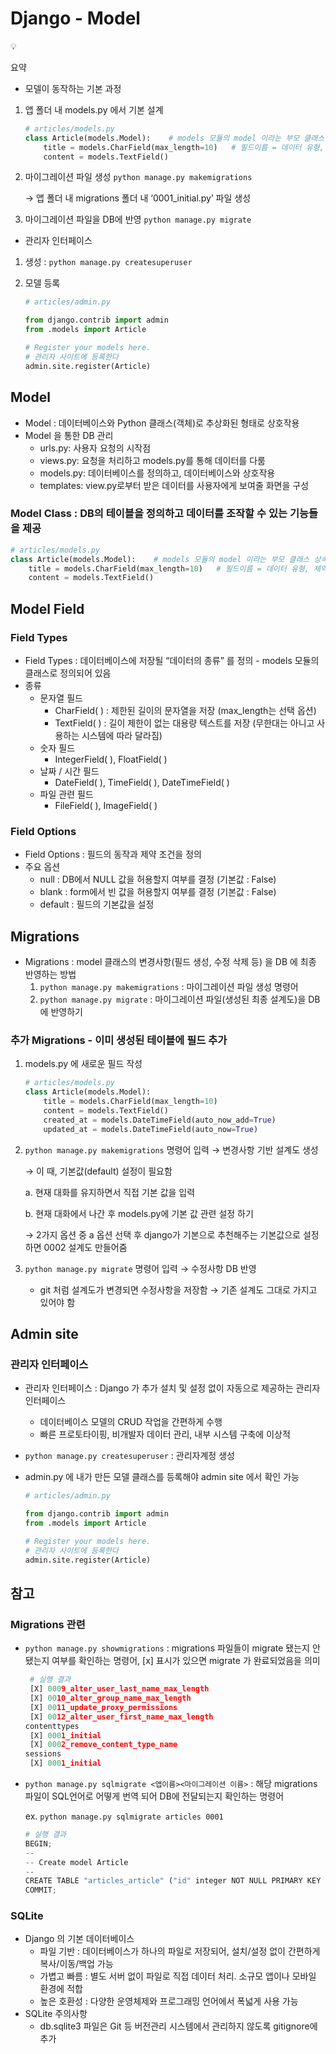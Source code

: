 # Django - Model

<aside>
💡

요약

- 모델이 동작하는 기본 과정
1. 앱 폴더 내 models.py 에서 기본 설계
    
    ```python
    # articles/models.py
    class Article(models.Model):    # models 모듈의 model 이라는 부모 클래스 상속
        title = models.CharField(max_length=10)   # 필드이름 = 데이터 유형, 제약 조건
        content = models.TextField()
    ```
    
2. 마이그레이션 파일 생성 `python manage.py makemigrations`
    
    → 앱 폴더 내 migrations 폴더 내 ‘0001_initial.py’ 파일 생성
    
3. 마이그레이션 파일을 DB에 반영 `python manage.py migrate`

- 관리자 인터페이스
1. 생성 : `python manage.py createsuperuser`
2. 모델 등록
    
    ```python
    # articles/admin.py
    
    from django.contrib import admin
    from .models import Article
    
    # Register your models here.
    # 관리자 사이트에 등록한다
    admin.site.register(Article)
    ```
    
</aside>

## Model

- Model : 데이터베이스와 Python 클래스(객체)로 추상화된 형태로 상호작용
- Model 을 통한 DB 관리
    - urls.py: 사용자 요청의 시작점
    - views.py: 요청을 처리하고 models.py를 통해 데이터를 다룸
    - models.py: 데이터베이스를 정의하고, 데이터베이스와 상호작용
    - templates: view.py로부터 받은 데이터를 사용자에게 보여줄 화면을 구성

### Model Class : DB의 테이블을 정의하고 데이터를 조작할 수 있는 기능들을 제공

```python
# articles/models.py
class Article(models.Model):    # models 모듈의 model 이라는 부모 클래스 상속
    title = models.CharField(max_length=10)   # 필드이름 = 데이터 유형, 제약 조건
    content = models.TextField()
```



## Model Field

### Field Types

- Field Types : 데이터베이스에 저장될 “데이터의 종류” 를 정의 - models 모듈의 클래스로 정의되어 있음
- 종류
    - 문자열 필드
        - CharField( ) : 제한된 길이의 문자열을 저장 (max_length는 선택 옵션)
        - TextField( ) : 길이 제한이 없는 대용량 텍스트를 저장 (무한대는 아니고 사용하는 시스템에 따라 달라짐)
    - 숫자 필드
        - IntegerField( ), FloatField( )
    - 날짜 / 시간 필드
        - DateField( ), TimeField( ), DateTimeField( )
    - 파일 관련 필드
        - FileField( ), ImageField( )

### Field Options

- Field Options : 필드의 동작과 제약 조건을 정의
- 주요 옵션
    - null : DB에서 NULL 값을 허용할지 여부를 결정 (기본값 : False)
    - blank : form에서 빈 값을 허용할지 여부를 결정 (기본값 : False)
    - default : 필드의 기본값을 설정

## Migrations

- Migrations : model 클래스의 변경사항(필드 생성, 수정 삭제 등) 을 DB 에 최종 반영하는 방법
    1. `python manage.py makemigrations` : 마이그레이션 파일 생성 명령어
    2. `python manage.py migrate` : 마이그레이션 파일(생성된 최종 설계도)을 DB에 반영하기

### 추가 Migrations - 이미 생성된 테이블에 필드 추가

1. models.py 에 새로운 필드 작성
    
    ```python
    # articles/models.py
    class Article(models.Model):
        title = models.CharField(max_length=10)
        content = models.TextField()
        created_at = models.DateTimeField(auto_now_add=True)
        updated_at = models.DateTimeField(auto_now=True)
    ```
    
2. `python manage.py makemigrations` 명령어 입력 → 변경사항 기반 설계도 생성
    
    → 이 때, 기본값(default) 설정이 필요함
    
    a. 현재 대화를 유지하면서 직접 기본 값을 입력
    
    b. 현재 대화에서 나간 후 models.py에 기본 값 관련 설정 하기
    
    → 2가지 옵션 중 a 옵션 선택 후 django가 기본으로 추천해주는 기본값으로 설정하면 0002 설계도 만들어줌
    
3. `python manage.py migrate` 명령어 입력 → 수정사항 DB 반영
    - git 처럼 설계도가 변경되면 수정사항을 저장함 → 기존 설계도 그대로 가지고 있어야 함

## Admin site

### 관리자 인터페이스

- 관리자 인터페이스 : Django 가 추가 설치 및 설정 없이 자동으로 제공하는 관리자 인터페이스
    - 데이터베이스 모델의 CRUD 작업을 간편하게 수행
    - 빠른 프로토타이핑, 비개발자 데이터 관리, 내부 시스템 구축에 이상적
- `python manage.py createsuperuser` : 관리자계정 생성
- admin.py 에 내가 만든 모델 클래스를 등록해야 admin site 에서 확인 가능
    
    ```python
    # articles/admin.py
    
    from django.contrib import admin
    from .models import Article
    
    # Register your models here.
    # 관리자 사이트에 등록한다
    admin.site.register(Article)
    ```
    

## 참고

### Migrations 관련

- `python manage.py showmigrations` : migrations 파일들이 migrate 됐는지 안됐는지 여부를 확인하는 명령어, [x] 표시가 있으면 migrate 가 완료되었음을 의미
    
    ```python
     # 실행 결과
     [X] 0009_alter_user_last_name_max_length
     [X] 0010_alter_group_name_max_length
     [X] 0011_update_proxy_permissions
     [X] 0012_alter_user_first_name_max_length
    contenttypes
     [X] 0001_initial
     [X] 0002_remove_content_type_name
    sessions
     [X] 0001_initial
    ```
    
- `python manage.py sqlmigrate <앱이름><마이그레이션 이름>` : 해당 migrations 파일이 SQL언어로 어떻게 번역 되어 DB에 전달되는지 확인하는 명령어
    
    ex. `python manage.py sqlmigrate articles 0001`
    
    ```python
    # 실행 결과
    BEGIN;
    --
    -- Create model Article
    --
    CREATE TABLE "articles_article" ("id" integer NOT NULL PRIMARY KEY AUTOINCREMENT, "title" varchar(10) NOT NULL, "content" text NOT NULL); 
    COMMIT;
    ```
    

### SQLite

- Django 의 기본 데이터베이스
    - 파일 기반 : 데이터베이스가 하나의 파일로 저장되어, 설치/설정 없이 간편하게 복사/이동/백업 가능
    - 가볍고 빠름 : 별도 서버 없이 파일로 직접 데이터 처리. 소규모 앱이나 모바일 환경에 적합
    - 높은 호환성 : 다양한 운영체제와 프로그래밍 언어에서 폭넓게 사용 가능
- SQLite 주의사항
    - db.sqlite3 파일은 Git 등 버전관리 시스템에서 관리하지 않도록 gitignore에 추가